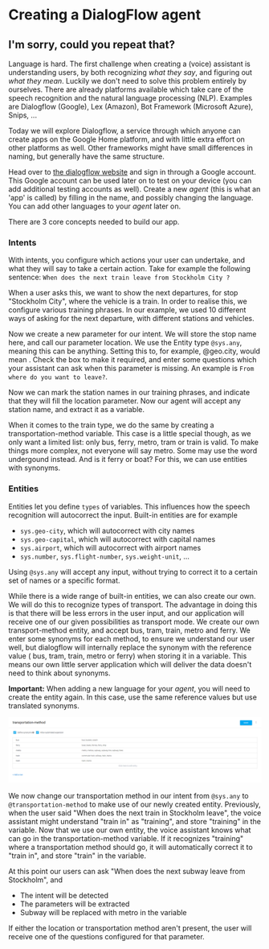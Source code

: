 # Creating a DialogFlow agent

## I'm sorry, could you repeat that?

Language is hard. The first challenge when creating a \(voice\) assistant is understanding users, by both recognizing _what they say_, and figuring out _what they mean_. Luckily we don't need to solve this problem entirely by ourselves. There are already platforms available which take care of the speech recognition and the natural language processing \(NLP\). Examples are Dialogflow \(Google\), Lex \(Amazon\), Bot Framework \(Microsoft Azure\), Snips, ...

Today we will explore Dialogflow, a service through which anyone can create apps on the Google Home platform, and with little extra effort on other platforms as well. Other frameworks might have small differences in naming, but generally have the same structure.

Head over to [the dialogflow website](https://dialogflow.com/) and sign in through a Google account. This Google account can be used later on to test on your device \(you can add additional testing accounts as well\). Create a new _agent_ \(this is what an 'app' is called\) by filling in the name, and possibly changing the language. You can add other languages to your _agent_ later on.

There are 3 core concepts needed to build our app.

### Intents

With intents, you configure which actions your user can undertake, and what they will say to take a certain action. Take for example the following sentence: `When does the next train leave from Stockholm City ?`

When a user asks this, we want to show the next departures, for stop "Stockholm City", where the vehicle is a train. In order to realise this, we configure various training phrases. In our example, we used 10 different ways of asking for the next departure, with different stations and vehicles.

Now we create a new parameter for our intent. We will store the stop name here, and call our parameter location. We use the Entity type `@sys.any`, meaning this can be anything. Setting this to, for example, @geo.city, would mean . Check the box to make it required, and enter some questions which your assistant can ask when this parameter is missing. An example is `From where do you want to leave?`.

Now we can mark the station names in our training phrases, and indicate that they will fill the location parameter. Now our agent will accept any station name, and extract it as a variable.

When it comes to the train type, we do the same by creating a transportation-method variable. This case is a little special though, as we only want a limited list: only bus, ferry, metro, tram or train is valid. To make things more complex, not everyone will say metro. Some may use the word undergound instead. And is it ferry or boat? For this, we can use entities with synonyms.

### Entities

Entities let you define `types` of variables. This influences how the speech recognition will autocorrect the input. Built-in entities are for example

* `sys.geo-city`, which will autocorrect with city names
* `sys.geo-capital`, which will autocorrect with capital names
* `sys.airport`, which will autocorrect with airport names
* `sys.number`, `sys.flight-number`, `sys.weight-unit`, ...  

Using `@sys.any` will accept any input, without trying to correct it to a certain set of names or a specific format.

While there is a wide range of built-in entities, we can also create our own. We will do this to recognize types of transport. The advantage in doing this is that there will be less errors in the user input, and our application will receive one of our given possibilities as transport mode. We create our own transport-method entity, and accept bus, tram, train, metro and ferry. We enter some synonyms for each method, to ensure we understand our user well, but dialogflow will internally replace the synonym with the reference value \( bus, tram, train, metro or ferry\) when storing it in a variable. This means our own little server application which will deliver the data doesn't need to think about synonyms.

**Important:** When adding a new language for your _agent_, you will need to create the entity again. In this case, use the same reference values but use translated synonyms.

![Our own DialogFlow entity](../../../.gitbook/assets/image%20%283%29.png)

We now change our transportation method in our intent from `@sys.any` to `@transportation-method` to make use of our newly created entity. Previously, when the user said "When does the next train in Stockholm leave", the voice assistant might understand "train in" as "training", and store "training" in the variable. Now that we use our own entity, the voice assistant knows what can go in the transportation-method variable. If it recognizes "training" where a transportation method should go, it will automatically correct it to "train in", and store "train" in the variable.

At this point our users can ask "When does the next subway leave from Stockholm", and

* The intent will be detected
* The parameters will be extracted
* Subway will be replaced with metro in the variable

If either the location or transportation method aren't present, the user will receive one of the questions configured for that parameter.


